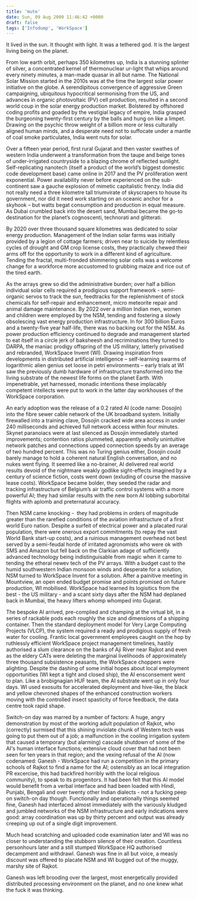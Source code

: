 ```yaml
---
title: 'mute'
date: Sun, 09 Aug 2009 11:46:42 +0000
draft: false
tags: ['Infodump', 'WorkSpace']
---
```


It lived in the sun. It thought with light. It was a tethered god. It is the largest living being on the planet.

From low earth orbit, perhaps 350 kilometres up, India is a stunning splinter of silver, a concentrated kernel of thermonuclear ur-light that whips around every ninety minutes, a man-made quasar in all but name. The National Solar Mission started in the 2010s was at the time the largest solar power initiative on the globe. A serendipitous convergence of aggressive Green campaigning, ubiquitous hypocritical sermonising from the US, and advances in organic photovoltaic (PV) cell production, resulted in a second world coup in the solar energy production market. Bolstered by offshored coding profits and goaded by the vestigial legacy of empire, India grasped the burgeoning twenty-first century by the balls and hung on like a limpet. Drawing on the psychic throw weight of a billion more or less culturally aligned human minds, and a desperate need not to suffocate under a mantle of coal smoke particulates, India went nuts for solar.

Over a fifteen year period, first rural Gujarat and then vaster swathes of western India underwent a transformation from the taupe and beige tones of under-irrigated countryside to a blazing chrome of reflected sunlight. Self-replicating nanotech (itself a product of the world’s biggest domestic code development base) came online in 2017 and the PV proliferation went exponential. Power availability never before experienced on the sub-continent saw a gauche explosion of mimetic capitalistic frenzy. India did not really need a three kilometre tall triumvirate of skyscrapers to house its government, nor did it need work starting on an oceanic anchor for a skyhook – but watts begat consumption and production in equal measure. As Dubai crumbled back into the desert sand, Mumbai became the go-to destination for the planet’s cognoscenti, technorati and glitterati.

By 2020 over three thousand square kilometres was dedicated to solar energy production. Management of the Indian solar farms was initially provided by a legion of cottage farmers; driven near to suicide by relentless cycles of drought and GM crop license costs, they practically chewed their arms off for the opportunity to work in a different kind of agriculture. Tending the fractal, multi-fronded shimmering solar cells was a welcome change for a workforce more accustomed to grubbing maize and rice out of the tired earth.

As the arrays grew so did the administrative burden; over half a billion individual solar cells required a prodigious support framework - semi-organic servos to track the sun, feedtracks for the replenishment of stock chemicals for self-repair and enhancement, micro meteorite repair and animal damage maintenance. By 2022 over a million Indian men, women and children were employed by the NSM, tending and fostering a slowly obsolescing vast energy production infrastructure. In for 300 billion Euros and a twenty-five year half-life, there was no backing out for the NSM. As power production efficiency continued to degrade and management started to eat itself in a circle jerk of baksheesh and recriminations they turned to DARPA, the maniac prodigy offspring of the US military, latterly privatised and rebranded, WorkSpace Invent (WI). Drawing inspiration from developments in distributed artificial intelligence – self-learning swarms of logarithmic alien genius set loose in petri environments – early trials at WI saw the previously dumb hardware of infrastructure transformed into the living substrate of the newest life forms on the planet Earth. With impenetrable, yet harnessed, monadic intentions these implacably competent intellects were put to work in the latter day workhouses of the WorkSpace corporation.

An early adoption was the release of a 0.2 rated AI (code name: Dosojin) into the fibre sewer cable network of the UK broadband system. Initially firewalled into a training clave, Dosojin cracked wide area access in under 240 milliseconds and achieved full network access within four minutes. Skynet paranoiacs were at last silenced as Dosojin immediately started improvements; contention ratios plummeted, apparently wholly unintuitive network patches and connections upped connection speeds by an average of two hundred percent. This was no Turing genius either, Dosojin could barely manage to hold a coherent natural English conversation, and no nukes went flying. It seemed like a no-brainer, AI delivered real world results devoid of the nightmare weakly godlike sight-effects imagined by a century of science fiction, costs went down (exluding of course the massive lease costs). WorkSpace became bolder, they seeded the radar and tracking infrastructure of Belgium’s air traffic control systems with a more powerful AI; they had similar results with the new born AI lobbing suborbital flights with aplomb and preternatural accuracy.

Then NSM came knocking -  they had problems in orders of magnitude greater than the rarefied conditions of the aviation infrastructure of a first world Euro nation. Despite a surfeit of electrical power and a placated rural population, there were onerous export commitments (to repay the vast World Bank start-up costs), and a ruinious management overhead not best served by a semi-feudal horde of irritated agronomists who were ok with SMS and Amazon but fell back on the Clarkian adage of sufficiently advanced technology being indistinguisable from magic when it came to tending the etheral newev tech of the PV arrays. With a budget cast to the humid southwestern Indian monsoon winds and desperate for a solution, NSM turned to WorkSpace Invent for a solution. After a painitive meeting in Mountview, an open ended budget promise and points promised on future production, WI mobilised. WorkSpace had learned its logisitics from the best - the US military - and a scant sixty days after the NSM had deplaned back in Mumbai, the heavy lifters whomp whomped into Gujarat.

The bespoke AI arrived, pre-complied and champing at the virtual bit, in a series of rackable pods each roughly the size and dimensions of a shipping container. Then the standard deployment model for Very Large Computing Projects (VLCP), the system required a ready and prodigious supply of fresh water for cooling. Frantic local government employees caught on the hop by ruthlessly efficient WorkSpace project management timelines, hastily authorised a slum clearance on the banks of Aji River near Rajkot and even as the eldery CATs were deleting the marginal livelihoods of approximately three thousand subsistence peasants, the WorkSpace choppers were alighting. Despite the dashing of some initial hopes about local employment opportunities (WI kept a tight and closed ship), the AI ensconsement went to plan. Like a brobignagian HUF team, the AI substrate went up in only four days. WI used exosuits for accelerated deployment and hive-like, the black and yellow chevroned shapes of the enhanced construction workers moving with the controlled insect spasticity of force feedback, the data centre took rapid shape.

Switch-on day was marred by a number of factors: A huge, angry demonstration by most of the working adult population of Rajkot, who (correctly) surmised that this shining inviolate chunk of Western tech was going to put them out of a job; a malfunction in the cooling irrigation system that caused a temporary (but alarming) cascade shutdown of some of the AI's human interface functions; extensive cloud cover that had not been seen for ten years in that region; and the vexing refusal of the AI (now codenamed: Ganesh - WorkSpace had run a competition in the primary schools of Rajkot to find a name for the AI; ostensibly as an local integration PR excercise, this had backfired horribly with the local religious community), to speak to its progenitors. It had been felt that this AI model would benefit from a verbal interface and had been loaded with Hindi, Punjabi, Bengali and over twenty other Indian dialects - not a fucking peep on switch-on day though. Functionally and operationally things seemed fine, Ganesh had interfaced almost immediately with the variously kludged and jumbled networks of the NSM infrastructure and early indications were good: array coordination was up by thirty percent and output was already creeping up out of a single digit improvement.

Much head scratching and uploaded code examination later and WI was no closer to understanding the stubborn silence of their creation. Countless personhours later and a still stumped WorkSpace HQ authorised decampment and withdrawl. Ganesh was fine in all but voice, a measly discount was offered to placate NSM and WI bugged out of the muggy, marshy site of Rajkot.

Ganesh was left brooding over the largest, most energetically provided distributed processing environment on the planet, and no one knew what the fuck it was thinking.